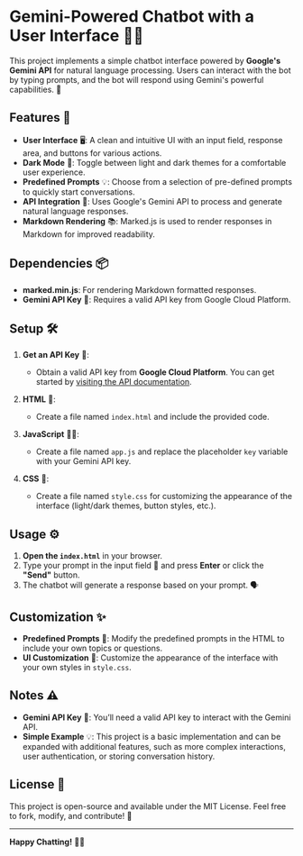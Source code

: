 # Gemini-Powered Chatbot with a User Interface 🤖💬

This project implements a simple chatbot interface powered by **Google's Gemini API** for natural language processing. Users can interact with the bot by typing prompts, and the bot will respond using Gemini's powerful capabilities. 🚀

## Features 🌟

- **User Interface** 🖥️: A clean and intuitive UI with an input field, response area, and buttons for various actions.
- **Dark Mode** 🌙: Toggle between light and dark themes for a comfortable user experience.
- **Predefined Prompts** 💡: Choose from a selection of pre-defined prompts to quickly start conversations.
- **API Integration** 🔌: Uses Google's Gemini API to process and generate natural language responses.
- **Markdown Rendering** 📚: Marked.js is used to render responses in Markdown for improved readability.

## Dependencies 📦

- **marked.min.js**: For rendering Markdown formatted responses.
- **Gemini API Key** 🔑: Requires a valid API key from Google Cloud Platform.

## Setup 🛠️

1. **Get an API Key** 🔑: 
   - Obtain a valid API key from **Google Cloud Platform**. You can get started by [visiting the API documentation](https://cloud.google.com/genai).
   
2. **HTML** 📄: 
   - Create a file named `index.html` and include the provided code.
   
3. **JavaScript** 🧑‍💻: 
   - Create a file named `app.js` and replace the placeholder `key` variable with your Gemini API key.

4. **CSS** 🎨: 
   - Create a file named `style.css` for customizing the appearance of the interface (light/dark themes, button styles, etc.).

## Usage ⚙️

1. **Open the `index.html`** in your browser.
2. Type your prompt in the input field 📝 and press **Enter** or click the **"Send"** button.
3. The chatbot will generate a response based on your prompt. 🗣️

## Customization ✨

- **Predefined Prompts** 💬: Modify the predefined prompts in the HTML to include your own topics or questions.
- **UI Customization** 🎨: Customize the appearance of the interface with your own styles in `style.css`.

## Notes ⚠️

- **Gemini API Key** 🔑: You’ll need a valid API key to interact with the Gemini API.
- **Simple Example** 💡: This project is a basic implementation and can be expanded with additional features, such as more complex interactions, user authentication, or storing conversation history.

## License 📄

This project is open-source and available under the MIT License. Feel free to fork, modify, and contribute! 🎉

---

**Happy Chatting!** 🤖💬  
